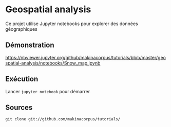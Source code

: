 # Geospatial analysis

Ce projet utilise Jupyter notebooks pour explorer des données géographiques

## Démonstration
https://nbviewer.jupyter.org/github/makinacorpus/tutorials/blob/master/geospatial-analysis/notebooks/Snow_map.ipynb


 ## Exécution
   Lancer
    ```
    jupyter notebook
    ``` 
    pour démarrer

## Sources


```
git clone git://github.com/makinacorpus/tutorials/
```
